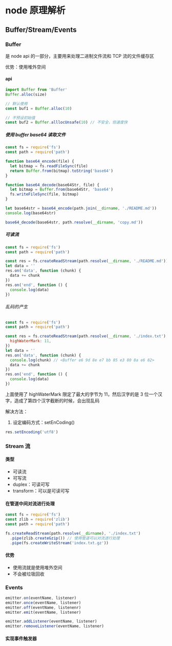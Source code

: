 # node 原理解析

## Buffer/Stream/Events

### Buffer

是 node api 的一部分，主要用来处理二进制文件流和 TCP 流的文件缓存区

优势：使用堆外空间

#### api

```js
import Buffer from 'Buffer'
Buffer.alloc(size)

// 默认使用
const buf1 = Buffer.alloc(10)

// 不预设初始值
const buf2 = Buffer.alllocUnsafe(10) // 不安全，但速度快
```

##### 使用 buffer base64 读取文件

```js
const fs = require('fs')
const path = require('path')

function base64_encode(file) {
  let bitmap = fs.readFileSync(file)
  return Buffer.from(bitmap).toString('base64')
}

function base64_decode(base64Str, file) {
  let bitmap = Buffer.from(base64Str, 'base64')
  fs.writeFileSync(file, bitmap)
}

let base64str = base64_encode(path.join(__dirname, './README.md'))
console.log(base64str)

base64_decode(base64str, path.resolve(__dirname, 'copy.md'))
```

##### 可读流

```js
const fs = require('fs')
const path = require('path')

const res = fs.createReadStream(path.resolve(__dirname, './README.md'))
let data = ''
res.on('data', function (chunk) {
  data += chunk
})
res.on('end', function () {
  console.log(data)
})
```

###### 乱码的产生

```js
const fs = require('fs')
const path = require('path')

const res = fs.createReadStream(path.resolve(__dirname, './index.txt'), {
  highWaterMark: 11,
})
let data = ''
res.on('data', function (chunk) {
  console.log(chunk) // <Buffer e6 9d 8e e7 bb 85 e3 80 8a e6 82>
  data += chunk
})
res.on('end', function () {
  console.log(data)
})
```

上面使用了 highWaterMark 限定了最大的字节为 11，然后汉字的是 3 位一个汉字，造成了第四个汉字截断的时候，会出现乱码

解决方法：

1. 设定编码方式：setEnCoding()

```js
res.setEncoding('utf8')
```

### Stream 流

#### 类型

- 可读流
- 可写流
- duplex：可读可写
- transform：可以是可读可写

#### 在管道中间对流进行处理

```js
const fs = require('fs')
const zlib = require('zlib')
const path = require('path')

fs.createReadStream(path.resolve(__dirname), './index.txt')
  .pipe(zlib.createGzip()) // 使用管道可以对流进行处理
  .pipe(fs.createWriteStream('index.txt.gz'))
```

#### 优势

- 使用流就是使用堆外空间
- 不会被垃圾回收

### Events

```js
emitter.on(eventName, listener)
emitter.once(eventName, listener)
emitter.off(eventName, listenenr)
emitter.emit(eventName, listener)

emitter.addListener(eventName, listener)
emitter.removeListener(eventName, listener)
```

#### 实现事件触发器

```js

```